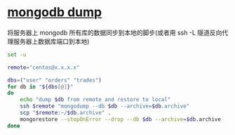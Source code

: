 # [mongodb dump](/2021/06/mongodb_dump.md)

将服务器上 mongodb 所有库的数据同步到本地的脚步(或者用 ssh -L 隧道反向代理服务器上数据库端口到本地)

```bash
set -u

remote="centos@x.x.x.x"

dbs=("user" "orders" "trades")
for db in "${dbs[@]}"
do
    echo "dump $db from remote and restore to local"
    ssh $remote "mongodump --db $db --archive=$db.archive"
    scp "$remote:~/$db.archive" .
    mongorestore --stopOnError --drop --db $db --archive=$db.archive
done
```
